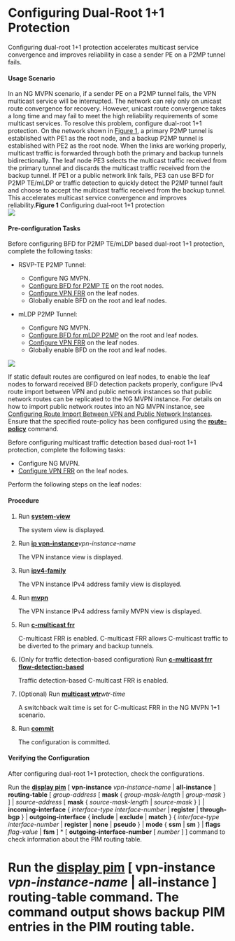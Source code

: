 Configuring Dual-Root 1+1 Protection
====================================

Configuring dual-root 1+1 protection accelerates multicast service convergence and improves reliability in case a sender PE on a P2MP tunnel fails.

#### Usage Scenario

In an NG MVPN scenario, if a sender PE on a P2MP tunnel fails, the VPN multicast service will be interrupted. The network can rely only on unicast route convergence for recovery. However, unicast route convergence takes a long time and may fail to meet the high reliability requirements of some multicast services. To resolve this problem, configure dual-root 1+1 protection. On the network shown in [Figure 1](#EN-US_TASK_0000001270153613__fig_dc_vrp_cfg_ngmvpn_001501), a primary P2MP tunnel is established with PE1 as the root node, and a backup P2MP tunnel is established with PE2 as the root node. When the links are working properly, multicast traffic is forwarded through both the primary and backup tunnels bidirectionally. The leaf node PE3 selects the multicast traffic received from the primary tunnel and discards the multicast traffic received from the backup tunnel. If PE1 or a public network link fails, PE3 can use BFD for P2MP TE/mLDP or traffic detection to quickly detect the P2MP tunnel fault and choose to accept the multicast traffic received from the backup tunnel. This accelerates multicast service convergence and improves reliability.**Figure 1** Configuring dual-root 1+1 protection  
![](figure/en-us_image_0000001225833828.png)


#### Pre-configuration Tasks

Before configuring BFD for P2MP TE/mLDP based dual-root 1+1 protection, complete the following tasks:

* RSVP-TE P2MP Tunnel:
  
  + Configure NG MVPN.
  + [Configure BFD for P2MP TE](dc_vrp_te-p2p_cfg_0198.html) on the root nodes.
  + [Configure VPN FRR](dc_vrp_mpls-l3vpn-v4_cfg_2017.html) on the leaf nodes.
  + Globally enable BFD on the root and leaf nodes.
* mLDP P2MP Tunnel:
  
  + Configure NG MVPN.
  + [Configure BFD for mLDP P2MP](dc_vrp_ldp-p2p_cfg_0112.html) on the root and leaf nodes.
  + [Configure VPN FRR](dc_vrp_mpls-l3vpn-v4_cfg_2017.html) on the leaf nodes.
  + Globally enable BFD on the root and leaf nodes.

![](../../../../public_sys-resources/note_3.0-en-us.png) 

If static default routes are configured on leaf nodes, to enable the leaf nodes to forward received BFD detection packets properly, configure IPv4 route import between VPN and public network instances so that public network routes can be replicated to the NG MVPN instance. For details on how to import public network routes into an NG MVPN instance, see [Configuring Route Import Between VPN and Public Network Instances](dc_vrp_mpls-l3vpn-v4_cfg_2024.html). Ensure that the specified route-policy has been configured using the [**route-policy**](cmdqueryname=route-policy) command.



Before configuring multicast traffic detection based dual-root 1+1 protection, complete the following tasks:

* Configure NG MVPN.
* [Configure VPN FRR](dc_vrp_mpls-l3vpn-v4_cfg_2017.html) on the leaf nodes.

Perform the following steps on the leaf nodes:


#### Procedure

1. Run [**system-view**](cmdqueryname=system-view)
   
   
   
   The system view is displayed.
2. Run [**ip vpn-instance**](cmdqueryname=ip+vpn-instance)*vpn-instance-name*
   
   
   
   The VPN instance view is displayed.
3. Run [**ipv4-family**](cmdqueryname=ipv4-family)
   
   
   
   The VPN instance IPv4 address family view is displayed.
4. Run [**mvpn**](cmdqueryname=mvpn)
   
   
   
   The VPN instance IPv4 address family MVPN view is displayed.
5. Run [**c-multicast frr**](cmdqueryname=c-multicast+frr)
   
   
   
   C-multicast FRR is enabled. C-multicast FRR allows C-multicast traffic to be diverted to the primary and backup tunnels.
6. (Only for traffic detection-based configuration) Run [**c-multicast frr flow-detection-based**](cmdqueryname=c-multicast+frr+flow-detection-based)
   
   
   
   Traffic detection-based C-multicast FRR is enabled.
7. (Optional) Run [**multicast wtr**](cmdqueryname=multicast+wtr)*wtr-time*
   
   
   
   A switchback wait time is set for C-multicast FRR in the NG MVPN 1+1 scenario.
8. Run [**commit**](cmdqueryname=commit)
   
   
   
   The configuration is committed.

#### Verifying the Configuration

After configuring dual-root 1+1 protection, check the configurations.

Run the [**display pim**](cmdqueryname=display+pim) [ **vpn-instance** *vpn-instance-name* | **all-instance** ] **routing-table** [ *group-address* [ **mask** { *group-mask-length* | *group-mask* } ] | *source-address* [ **mask** { *source-mask-length* | *source-mask* } ] | **incoming-interface** { *interface-type* *interface-number* | **register** | **through-bgp** } | **outgoing-interface** { **include** | **exclude** | **match** } { *interface-type* *interface-number* | **register** | **none** | **pseudo** } | **mode** { **ssm** | **sm** } | **flags** *flag-value* | **fsm** ] \* [ **outgoing-interface-number** [ *number* ] ] command to check information about the PIM routing table.

# Run the [**display pim**](cmdqueryname=display+pim) [ **vpn-instance** *vpn-instance-name* | **all-instance** ] **routing-table** command. The command output shows backup PIM entries in the PIM routing table.